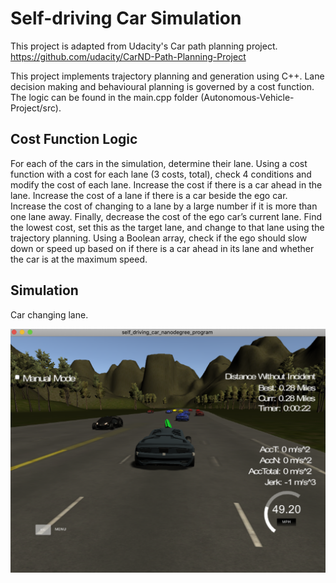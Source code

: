 # Self-driving Car Simulation

This project is adapted from Udacity's Car path planning project.
https://github.com/udacity/CarND-Path-Planning-Project

This project implements trajectory planning and generation using C++. Lane decision making and behavioural planning is governed by a cost function. The logic can be found in the main.cpp folder (Autonomous-Vehicle-Project/src).

## Cost Function Logic

For each of the cars in the simulation, determine their lane. Using a cost function with a cost for each lane (3 costs, total), check 4 conditions and modify the cost of each lane. Increase the cost if there is a car ahead in the lane. Increase the cost of a lane if there is a car beside the ego car. Increase the cost of changing to a lane by a large number if it is more than one lane away. Finally, decrease the cost of the ego car’s current lane. Find the lowest cost, set this as the target lane, and change to that lane using the trajectory planning. Using a Boolean array, check if the ego should slow down or speed up based on if there is a car ahead in its lane and whether the car is at the maximum speed.

## Simulation 

Car changing lane.

![change lanes](Change_lanes.png)

